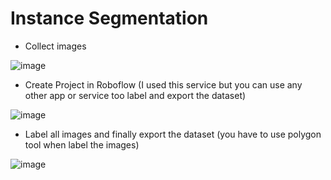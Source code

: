 # Instance Segmentation

* Collect images

![image](https://user-images.githubusercontent.com/71969819/194284943-85f5e6fa-3c3f-4fd8-91cc-a9492377a439.png)


* Create Project in Roboflow (I used this service but you can use any other app or service too label and export the dataset)

![image](https://user-images.githubusercontent.com/71969819/194285236-b9f6c6a9-8c71-4d75-ac25-131dc36a8e74.png)


* Label all images and finally export the dataset (you have to use polygon tool when label the images)

![image](https://user-images.githubusercontent.com/71969819/194285348-26d410b7-e5d8-4212-a471-604f4dfe3fd6.png)
